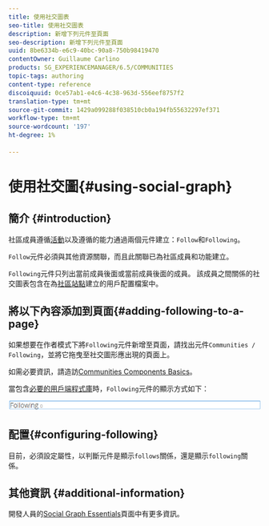 ```yaml
---
title: 使用社交圖表
seo-title: 使用社交圖表
description: 新增下列元件至頁面
seo-description: 新增下列元件至頁面
uuid: 8be6334b-e6c9-40bc-90a8-750b98419470
contentOwner: Guillaume Carlino
products: SG_EXPERIENCEMANAGER/6.5/COMMUNITIES
topic-tags: authoring
content-type: reference
discoiquuid: 0ce57ab1-e4c6-4c38-963d-556eef8757f2
translation-type: tm+mt
source-git-commit: 1429a099288f038510cb0a194fb55632297ef371
workflow-type: tm+mt
source-wordcount: '197'
ht-degree: 1%

---
```



# 使用社交圖{#using-social-graph}

## 簡介 {#introduction}

社區成員遵循[活動](activities.md)以及遵循的能力通過兩個元件建立：`Follow`和`Following`。

`Follow`元件必須與其他資源關聯，而且此關聯已為社區成員和功能建立。

`Following`元件只列出當前成員後面或當前成員後面的成員。 該成員之間關係的社交圖表包含在為[社區站點](overview.md#communitiessites)建立的用戶配置檔案中。

## 將以下內容添加到頁面{#adding-following-to-a-page}

如果想要在作者模式下將`Following`元件新增至頁面，請找出元件`Communities / Following`，並將它拖曳至社交圖形應出現的頁面上。

如需必要資訊，請造訪[Communities Components Basics](basics.md)。

當包含[必要的用戶端程式庫](essentials-socialgraph.md#essentials-for-client-side)時，`Following`元件的顯示方式如下：

![following](assets/following.png)

## 配置{#configuring-following}

目前，必須設定屬性，以判斷元件是顯示`follows`關係，還是顯示`following`關係。

## 其他資訊 {#additional-information}

開發人員的[Social Graph Essentials](essentials-socialgraph.md)頁面中有更多資訊。
